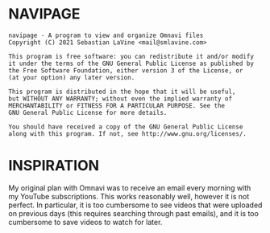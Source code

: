 # NAVIPAGE

```
navipage - A program to view and organize Omnavi files
Copyright (C) 2021 Sebastian LaVine <mail@smlavine.com>

This program is free software: you can redistribute it and/or modify
it under the terms of the GNU General Public License as published by
the Free Software Foundation, either version 3 of the License, or
(at your option) any later version.

This program is distributed in the hope that it will be useful,
but WITHOUT ANY WARRANTY; without even the implied warranty of
MERCHANTABILITY or FITNESS FOR A PARTICULAR PURPOSE. See the
GNU General Public License for more details.

You should have received a copy of the GNU General Public License
along with this program. If not, see http://www.gnu.org/licenses/.
```

# INSPIRATION

My original plan with Omnavi was to receive an email every morning with my
YouTube subscriptions. This works reasonably well, however it is not perfect.
In particular, it is too cumbersome to see videos that were uploaded on
previous days (this requires searching through past emails), and it is
too cumbersome to save videos to watch for later.
